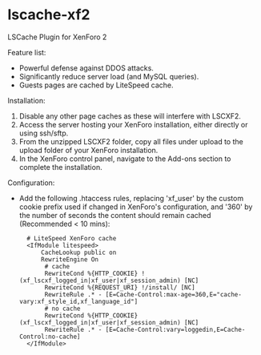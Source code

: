 # lscache-xf2
LSCache Plugin for XenForo 2

Feature list:

- Powerful defense against DDOS attacks.
- Significantly reduce server load (and MySQL queries).
- Guests pages are cached by LiteSpeed cache.

Installation:

1. Disable any other page caches as these will interfere with LSCXF2.
2. Access the server hosting your XenForo installation, either directly or 
using ssh/sftp.
3. From the unzipped LSCXF2 folder, copy all files under upload to the 
upload folder of your XenForo installation.
4. In the XenForo control panel, navigate to the Add-ons section to complete 
the installation.

Configuration:

- Add the following .htaccess rules, replacing 'xf_user' by the custom cookie 
prefix used if changed in XenForo's configuration, and '360' by the number of 
seconds the content should remain cached (Recommended < 10 mins):

        # LiteSpeed XenForo cache
        <IfModule litespeed>
            CacheLookup public on
            RewriteEngine On
             # cache
             RewriteCond %{HTTP_COOKIE} !(xf_lscxf_logged_in|xf_user|xf_session_admin) [NC]
             RewriteCond %{REQUEST_URI} !/install/ [NC]
             RewriteRule .* - [E=Cache-Control:max-age=360,E="cache-vary:xf_style_id,xf_language_id"]
             # no cache
             RewriteCond %{HTTP_COOKIE} (xf_lscxf_logged_in|xf_user|xf_session_admin) [NC]
             RewriteRule .* - [E=Cache-Control:vary=loggedin,E=Cache-Control:no-cache]
        </IfModule>
